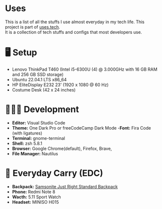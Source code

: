 # Uses

This is a list of all the stuffs I use almost everyday in my tech life.
This project is part of [uses.tech](https://uses.tech). <br/> It is a collection of tech stuffs and configs that most developers use.

# 🖥 Setup
- Lenovo ThinkPad T460 
 (Intel i5-6300U (4) @ 3.000GHz with 16 GB RAM and 256 GB SSD storage)
- Ubuntu 22.04.1 LTS x86_64
- HP EliteDisplay E232 23' (1920 x 1080 @ 60 Hz)
- Costume Desk (42 x 24 inches)

# 👨🏻‍💻 Development
- **Editor:** Visual Studio Code
- **Theme:** One Dark Pro or freeCodeCamp Dark Mode
-**Font:** Fira Code (with ligatures)
- **Terminal:** gnome-terminal
- **Shell:** zsh 5.8.1
- **Browser:** Google Chrome(default), Firefox,  Brave, 
- **File Manager:** Nautilus

# 🎒 Everyday Carry (EDC)
- **Backpack:** [Samsonite Just Right Standard Backpack](https://shop.samsonite.com/backpacks-bags/laptop-backpacks/just-right-standard-backpack/137311XXXX.html?dwvar_137311XXXX_color=1373111041&cgidmaster=laptop-backpacks/)
- **Phone:** Redmi Note 8
- **Wacth:** 5.11 Sport Watch 
- **Headset:** MINISO  H015